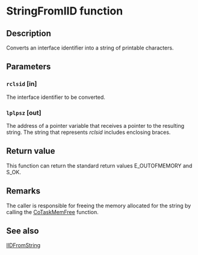 # StringFromIID function

## Description

Converts an interface identifier into a string of printable characters.

## Parameters

### `rclsid` [in]

The interface identifier to be converted.

### `lplpsz` [out]

The address of a pointer variable that receives a pointer to the resulting string. The string that represents *rclsid* includes enclosing braces.

## Return value

This function can return the standard return values E_OUTOFMEMORY and S_OK.

## Remarks

The caller is responsible for freeing the memory allocated for the string by calling the [CoTaskMemFree](https://learn.microsoft.com/windows/desktop/api/combaseapi/nf-combaseapi-cotaskmemfree) function.

## See also

[IIDFromString](https://learn.microsoft.com/windows/desktop/api/combaseapi/nf-combaseapi-iidfromstring)